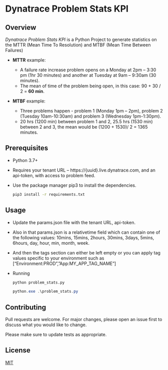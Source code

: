 # Dynatrace Problem Stats KPI

## Overview
*Dynatrace Problem Stats KPI* is a Python Project to generate statistics on the MTTR (Mean Time To Resolution) and MTBF (Mean Time Between Failures)

* **MTTR** example: 
    * A failure rate increase problem opens on a Monday at 2pm – 3:30 pm (1hr 30 minutes) and another at Tuesday at 9am – 9:30am (30 minutes). 
    * The mean of time of the problem being open, in this case: 90 + 30 / 2 = **60 min**. 

* **MTBF** example: 
    * Three problems happen - problem 1 (Monday 1pm – 2pm), problem 2 (Tuesday 10am-10:30am) and problem 3 (Wednesday 1pm-1:30pm). 
    * 20 hrs (1200 min) between problem 1 and 2, 25.5 hrs (1530 min) between 2 and 3, the mean would be (1200 + 1530)/ 2 = 1365 minutes.


## Prerequisites

* Python 3.7+
* Requires your tenant URL – https://{uuid}.live.dynatrace.com, and an api-token, with access to problem feed.
* Use the package manager pip3 to install the dependencies.

    ```bash
    pip3 install -r requirements.txt
    ```

## Usage

* Update the params.json file with the tenant URL, api-token.
* Also in that params.json is a relativetime field which can contain one of the following values: 10mins, 15mins, 2hours, 30mins, 3days, 5mins, 6hours, day, hour, min, month, week. 
* And then the tags section can either be left empty or you can apply tag values specific to your environment such as [“Environment:PROD”,”App:MY_APP_TAG_NAME”]
* Running 
    ```bash
    python problem_stats.py
    ```
    
    ```powershell
    python.exe .\problem_stats.py
    ```

## Contributing
Pull requests are welcome. For major changes, please open an issue first to discuss what you would like to change.

Please make sure to update tests as appropriate.

## License
[MIT](https://choosealicense.com/licenses/mit/)